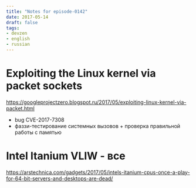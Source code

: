 ```yaml
---
title: "Notes for episode-0142"
date: 2017-05-14
draft: false
tags:
- devzen
- english
- russian
---
```


# Exploiting the Linux kernel via packet sockets
https://googleprojectzero.blogspot.ru/2017/05/exploiting-linux-kernel-via-packet.html

- bug CVE-2017-7308
- фаззи-тестирование системных вызовов + проверка правильной работы с памятью


# Intel Itanium VLIW - все
https://arstechnica.com/gadgets/2017/05/intels-itanium-cpus-once-a-play-for-64-bit-servers-and-desktops-are-dead/

